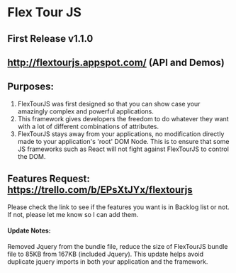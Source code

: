 # Flex Tour JS

## First Release v1.1.0

## http://flextourjs.appspot.com/ (API and Demos)

## Purposes:
1. FlexTourJS was first designed so that you can show case your amazingly complex and powerful applications.
2. This framework gives developers the freedom to do whatever they want with a lot of different combinations of attributes.
3. FlexTourJS stays away from your applications, no modification directly made to your application's 'root' DOM Node. This is to ensure that some JS frameworks such as React will not fight against FlexTourJS to control the DOM.

## Features Request: https://trello.com/b/EPsXtJYx/flextourjs
Please check the link to see if the features you want is in Backlog list or not. If not, please let me know so I can add them.

#### Update Notes:
Removed Jquery from the bundle file, reduce the size of FlexTourJS bundle file to 85KB from 167KB (included Jquery). 
This update helps avoid duplicate jquery imports in both your application and the framework.